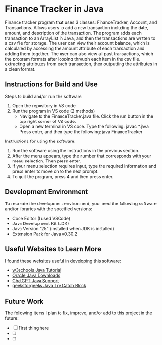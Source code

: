 # Finance Tracker in Java

Finance tracker program that uses 3 classes: FinanceTracker, Account, and Transactions. Allows users to add a new transaction including the date, amount, and description of the transaction. The program adds each transaction to an ArrayList in Java, and then the transactions are written to a csv file for storage. The user can view their account balance, which is calculated by accessing the amount attribute of each transaction and adding them together. The user can also view all past transactions, which the program formats after looping through each item in the csv file, extracting attributes from each transaction, then outputting the attributes in a clean format.


## Instructions for Build and Use

Steps to build and/or run the software:

1. Open the repository in VS code
2. Run the program in VS code (2 methods)
    - Navigate to the FinanceTracker.java file. Click the run button in the top right
      corner of VS code.
    - Open a new terminal in VS code. Type the following: javac *.java  
      Press enter, and then type the following: java FinanceTracker

Instructions for using the software:

1. Run the software using the instructions in the previous section.
2. After the menu appears, type the number that corresponds with your menu selection. Then press enter.
3. If your menu selection requires input, type the required information and press enter to move on to the next prompt.
4. To quit the program, press 4 and then press enter.

## Development Environment 

To recreate the development environment, you need the following software and/or libraries with the specified versions:

* Code Editor (I used VSCode)
* Java Development Kit (JDK)
* Java Version "25" (installed when JDK is installed)
* Extension Pack for Java v0.30.2

## Useful Websites to Learn More

I found these websites useful in developing this software:

* [w3schools Java Tutorial](https://www.w3schools.com/java/default.asp)
* [Oracle Java Downloads](https://www.oracle.com/java/technologies/downloads/?er=221886#jdk25-mac)
* [ChatGPT Java Support](https://chatgpt.com/share/68e165cb-2f98-8000-87f7-9b565d1feb88)
* [geeksforgeeks Java Try Catch Block](https://www.geeksforgeeks.org/java/java-try-catch-block/)

## Future Work

The following items I plan to fix, improve, and/or add to this project in the future:

* [ ] First thing here
* [ ]
* [ ]